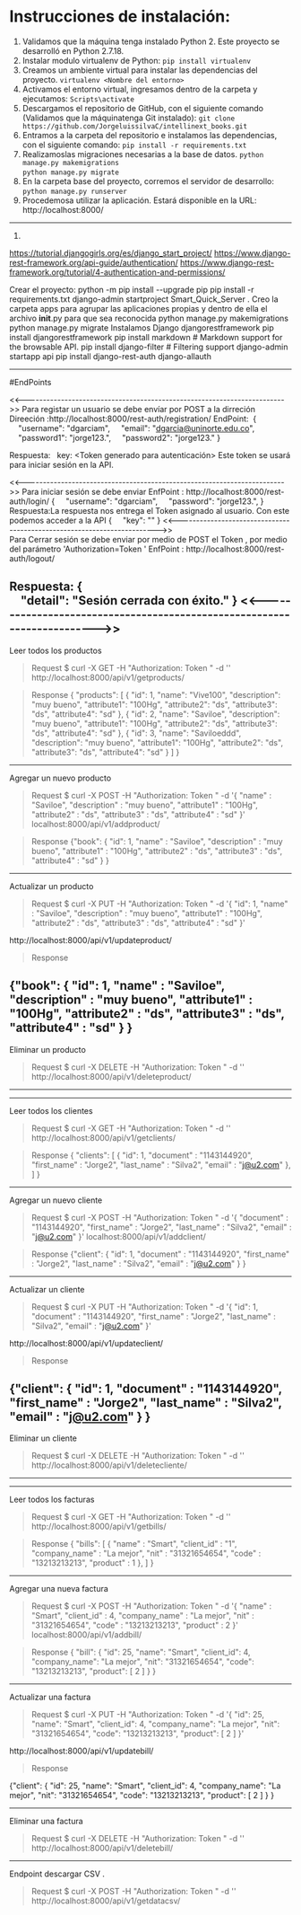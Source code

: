 # Instrucciones de instalación:
1. Validamos que la máquina tenga instalado Python 2. Este proyecto se desarrolló en Python 2.7.18.
2. Instalar modulo virtualenv de Python:
	`pip install virtualenv`
3. Creamos un ambiente virtual para instalar las dependencias del proyecto. 
  `virtualenv <Nombre del entorno>`
4. Activamos el entorno virtual, ingresamos dentro de la carpeta   <Nombre del entorno> y ejecutamos:
  `Scripts\activate`    
5. Descargamos el repositorio de GitHub, con el siguiente comando (Validamos que la máquinatenga Git instalado):
  `git clone https://github.com/JorgeluissilvaC/intellinext_books.git`
6. Entramos a la carpeta del repositorio e instalamos las dependencias, con el siguiente comando:
  `pip install -r requirements.txt`
7. Realizamoslas migraciones necesarias a la base de datos. 
  `python manage.py makemigrations`               
  `python manage.py migrate`
8. En la carpeta base del proyecto, corremos el servidor de desarrollo:
	  `python manage.py runserver`
9. Procedemosa utilizar la aplicación. Estará disponible en la URL:
  http://localhost:8000/

----

1. 
  https://tutorial.djangogirls.org/es/django_start_project/
  https://www.django-rest-framework.org/api-guide/authentication/
  https://www.django-rest-framework.org/tutorial/4-authentication-and-permissions/

  Crear el proyecto:
  python -m pip install --upgrade pip
  pip install -r requirements.txt
  django-admin startproject Smart_Quick_Server .
  Creo la carpeta apps para agrupar las aplicaciones propias y dentro de ella el archivo __init__.py para que sea reconocida
  python manage.py makemigrations
  python manage.py migrate
  Instalamos Django djangorestframework
  pip install djangorestframework
  pip install markdown       # Markdown support for the browsable API.
  pip install django-filter  # Filtering support
  django-admin startapp api
  pip install django-rest-auth django-allauth

----------------------------------------------------------
#EndPoints

<<------------------------------------------------------------------------>>
Para registar un usuario se debe envíar por POST a la dirreción
Direeción :http://localhost:8000/rest-auth/registration/
EndPoint: 
{
    "username": "dgarciam",
    "email": "dgarcia@uninorte.edu.co",
    "password1": "jorge123.",
    "password2": "jorge123."
} 

Respuesta:
  key: <Token generado para autenticación>
Este token se usará para iniciar sesión en la API. 

<<------------------------------------------------------------------------>>
Para iniciar sesión se debe enviar
EnfPoint : http://localhost:8000/rest-auth/login/
{
    "username": "dgarciam",
    "password": "jorge123.",
}
Respuesta:La respuesta nos entrega el Token asignado al usuario. 
Con este podemos acceder a la API
{
    "key": "<Token generado>"
}
<<------------------------------------------------------------------------>>
Para Cerrar sesión se debe enviar por medio de POST el Token , por medio del parámetro 'Authorization=Token <Token generado>'
EnfPoint : http://localhost:8000/rest-auth/logout/ 

Respuesta: 
{
    "detail": "Sesión cerrada con éxito."
}
<<------------------------------------------------------------------------>>
--------------------------------------------------------------------
Leer todos los productos
> Request
$ curl -X GET -H "Authorization: Token <Token generado para el usuario>" 
-d '' 
http://localhost:8000/api/v1/getproducts/

> Response
{
    "products": [
        {
            "id": 1,
            "name": "Vive100",
            "description": "muy bueno",
            "attribute1": "100Hg",
            "attribute2": "ds",
            "attribute3": "ds",
            "attribute4": "sd"
        },
        {
            "id": 2,
            "name": "Saviloe",
            "description": "muy bueno",
            "attribute1": "100Hg",
            "attribute2": "ds",
            "attribute3": "ds",
            "attribute4": "sd"
        },
        {
            "id": 3,
            "name": "Saviloeddd",
            "description": "muy bueno",
            "attribute1": "100Hg",
            "attribute2": "ds",
            "attribute3": "ds",
            "attribute4": "sd"
        }
    ]
}
---------------------------------------------------
Agregar un nuevo producto
> Request
$ curl -X POST 
-H "Authorization: Token <Token generado para el usuario>" 
-d '{
	"name" : "Saviloe",
    	"description" : "muy bueno",
    	"attribute1" : "100Hg",
    	"attribute2" : "ds",
     	"attribute3" : "ds",
    	"attribute4" : "sd"
}' 
localhost:8000/api/v1/addproduct/ 

> Response
   {"book": {
       "id": 1, 
	"name" : "Saviloe",
    	"description" : "muy bueno",
    	"attribute1" : "100Hg",
    	"attribute2" : "ds",
     	"attribute3" : "ds",
    	"attribute4" : "sd"
     }
   }
----------------------------------------------------
Actualizar un producto 
> Request
$ curl -X PUT 
-H "Authorization: Token <Toquen asociado al usuario>" 
-d '{
       "id": 1, 
	"name" : "Saviloe",
    	"description" : "muy bueno",
    	"attribute1" : "100Hg",
    	"attribute2" : "ds",
     	"attribute3" : "ds",
    	"attribute4" : "sd"
}' 

http://localhost:8000/api/v1/updateproduct/<id>

> Response

{"book": {
       "id": 1, 
	"name" : "Saviloe",
    	"description" : "muy bueno",
    	"attribute1" : "100Hg",
    	"attribute2" : "ds",
     	"attribute3" : "ds",
    	"attribute4" : "sd"
  }
}
----------------------------------------------------
Eliminar un producto

> Request
$ curl -X DELETE 
-H "Authorization: Token <Toquen asociado al usuario>" 
-d '' http://localhost:8000/api/v1/deleteproduct/<id>

-------------------------------------------------------------------
--------------------------------------------------------------------
Leer todos  los clientes
> Request
$ curl -X GET -H "Authorization: Token <Token generado para el usuario>" 
-d '' 
http://localhost:8000/api/v1/getclients/

> Response
{
    "clients": [
        {
            	"id": 1,
   		"document" : "1143144920",
    		"first_name" : "Jorge2",
    		"last_name" : "Silva2",
    		"email" : "j@u2.com"
        },
    ]
}
---------------------------------------------------
Agregar un nuevo cliente
> Request
$ curl -X POST 
-H "Authorization: Token <Token generado para el usuario>" 
-d '{
   "document" : "1143144920",
    "first_name" : "Jorge2",
    "last_name" : "Silva2",
    "email" : "j@u2.com"
}' 
localhost:8000/api/v1/addclient/ 

> Response
   {"client": {
       "id": 1, 
   "document" : "1143144920",
    "first_name" : "Jorge2",
    "last_name" : "Silva2",
    "email" : "j@u2.com"
     }
   }
----------------------------------------------------
Actualizar un cliente
> Request
$ curl -X PUT 
-H "Authorization: Token <Toquen asociado al usuario>" 
-d '{
     "id": 1, 
   "document" : "1143144920",
    "first_name" : "Jorge2",
    "last_name" : "Silva2",
    "email" : "j@u2.com"
}' 

http://localhost:8000/api/v1/updateclient/<id>

> Response

{"client": {
    "id": 1, 
   "document" : "1143144920",
    "first_name" : "Jorge2",
    "last_name" : "Silva2",
    "email" : "j@u2.com"
  }
}
----------------------------------------------------
Eliminar un cliente

> Request
$ curl -X DELETE 
-H "Authorization: Token <Toquen asociado al usuario>" 
-d '' http://localhost:8000/api/v1/deletecliente/<id>

-----------------------------------------------------------
--------------------------------------------------------------------
Leer todos  los facturas
> Request
$ curl -X GET -H "Authorization: Token <Token generado para el usuario>" 
-d '' 
http://localhost:8000/api/v1/getbills/

> Response
{
    "bills": [
        {
	"name" : "Smart",
    	"client_id" : "1",
   	 "company_name" : "La mejor",
    	"nit" : "31321654654",
     	"code" : "13213213213",
    	"product" : 1
        },
    ]
}
---------------------------------------------------
Agregar una nueva factura
> Request
$ curl -X POST 
-H "Authorization: Token <Token generado para el usuario>" 
-d '{
	"name" : "Smart",
    	"client_id" : 4,
   	 "company_name" : "La mejor",
    	"nit" : "31321654654",
     	"code" : "13213213213",
    	"product" : 2
}' 
localhost:8000/api/v1/addbill/ 

> Response
{
    "bill": {
        "id": 25,
        "name": "Smart",
        "client_id": 4,
        "company_name": "La mejor",
        "nit": "31321654654",
        "code": "13213213213",
        "product": [
            2
        ]
    }
}
----------------------------------------------------
Actualizar una factura
> Request
$ curl -X PUT 
-H "Authorization: Token <Toquen asociado al usuario>" 
-d '{
        "id": 25,
        "name": "Smart",
        "client_id": 4,
        "company_name": "La mejor",
        "nit": "31321654654",
        "code": "13213213213",
        "product": [
            2
        ]
}' 

http://localhost:8000/api/v1/updatebill/<id>

> Response

{"client": {
        "id": 25,
        "name": "Smart",
        "client_id": 4,
        "company_name": "La mejor",
        "nit": "31321654654",
        "code": "13213213213",
        "product": [
            2
        ]
  }
}

----------------------------------------------------
Eliminar una factura

> Request
$ curl -X DELETE 
-H "Authorization: Token <Toquen asociado al usuario>" 
-d '' http://localhost:8000/api/v1/deletebill/<id>


------------------------------------------

Endpoint descargar CSV .

> Request
$ curl -X POST 
-H "Authorization: Token <Toquen asociado al usuario>" 
-d '' http://localhost:8000/api/v1/getdatacsv/